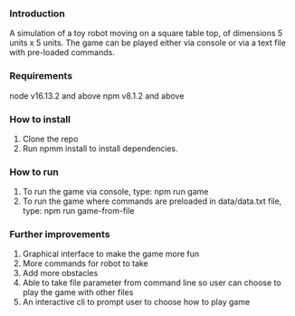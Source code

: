 ### Introduction

A simulation of a toy robot moving on a square table top, of dimensions 5 units x 5 units.
The game can be played either via console or via a text file with pre-loaded commands.

### Requirements

node v16.13.2 and above
npm v8.1.2 and above

### How to install

1. Clone the repo
2. Run npmm install to install dependencies.

### How to run

1. To run the game via console, type: npm run game
2. To run the game where commands are preloaded in data/data.txt file, type: npm run game-from-file

### Further improvements

1. Graphical interface to make the game more fun
2. More commands for robot to take
3. Add more obstacles
4. Able to take file parameter from command line so user can choose to play the game with other files
5. An interactive cli to prompt user to choose how to play game
